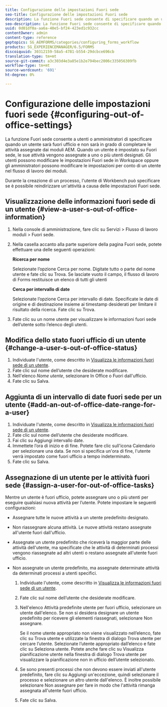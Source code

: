```yaml
---
title: Configurazione delle impostazioni Fuori sede
seo-title: Configurazione delle impostazioni Fuori sede
description: La funzione Fuori sede consente di specificare quando un utente sarà fuori ufficio e non sarà in grado di completare le attività assegnate dai moduli AEM.
seo-description: La funzione Fuori sede consente di specificare quando un utente sarà fuori ufficio e non sarà in grado di completare le attività assegnate dai moduli AEM.
uuid: 0d01df0a-aa6a-40e5-bf24-423ed1c932cc
contentOwner: admin
content-type: reference
geptopics: SG_AEMFORMS/categories/configuring_forms_workflow
products: SG_EXPERIENCEMANAGER/6.5/FORMS
discoiquuid: 30312159-58a5-4781-b554-29dcbce696cb
translation-type: tm+mt
source-git-commit: a3c303d4e3a85e1b2e794bec2006c335056309fb
workflow-type: tm+mt
source-wordcount: '691'
ht-degree: 0%

---
```



# Configurazione delle impostazioni fuori sede {#configuring-out-of-office-settings}

La funzione Fuori sede consente a utenti o amministratori di specificare quando un utente sarà fuori ufficio e non sarà in grado di completare le attività assegnate dai moduli AEM. Quando un utente è impostato su Fuori sede, le sue attività vengono assegnate a uno o più utenti designati. Gli utenti possono modificare le impostazioni Fuori sede in Workspace oppure gli amministratori possono modificare le impostazioni per conto di un utente nel flusso di lavoro dei moduli.

Durante la creazione di un processo, l&#39;utente di Workbench può specificare se è possibile reindirizzare un&#39;attività a causa delle impostazioni Fuori sede.

## Visualizzazione delle informazioni fuori sede di un utente {#view-a-user-s-out-of-office-information}

1. Nella console di amministrazione, fare clic su Servizi > Flusso di lavoro moduli > Fuori sede.
1. Nella casella accanto alla parte superiore della pagina Fuori sede, potete effettuare una delle seguenti operazioni:

   **Ricerca per nome**

   Selezionate l’opzione Cerca per nome. Digitate tutto o parte del nome utente e fate clic su Trova. Se lasciate vuoto il campo, il flusso di lavoro di Forms restituisce un elenco di tutti gli utenti

   **Cerca per intervallo di date**

   Selezionate l’opzione Cerca per intervallo di date. Specificate le date di origine e di destinazione insieme ai timestamp desiderati per limitare il risultato della ricerca. Fate clic su Trova.

1. Fate clic su un nome utente per visualizzare le informazioni fuori sede dell’utente sotto l’elenco degli utenti.

## Modifica dello stato fuori ufficio di un utente {#change-a-user-s-out-of-office-status}

1. Individuate l&#39;utente, come descritto in [Visualizza le informazioni fuori sede di un utente](configuring-out-office-settings.md#view-a-user-s-out-of-office-information).
1. Fate clic sul nome dell’utente che desiderate modificare.
1. Nell&#39;elenco *Nome utente*, selezionare In Office o Fuori dall&#39;ufficio.
1. Fate clic su Salva.

## Aggiunta di un intervallo di date fuori sede per un utente {#add-an-out-of-office-date-range-for-a-user}

1. Individuate l&#39;utente, come descritto in [Visualizza le informazioni fuori sede di un utente](configuring-out-office-settings.md#view-a-user-s-out-of-office-information).
1. Fate clic sul nome dell’utente che desiderate modificare.
1. Fai clic su Aggiungi intervallo date.
1. Immettete l’ora di inizio e di fine. Potete fare clic sull&#39;icona Calendario per selezionare una data. Se non si specifica un&#39;ora di fine, l&#39;utente verrà impostato come fuori ufficio a tempo indeterminato.
1. Fate clic su Salva.

## Assegnazione di un utente per le attività fuori sede {#assign-a-user-for-out-of-office-tasks}

Mentre un utente è fuori ufficio, potete assegnare uno o più utenti per eseguire qualsiasi nuova attività per l’utente. Potete impostare le seguenti configurazioni:

* Assegnare tutte le nuove attività a un utente predefinito designato.
* Non riassegnare alcuna attività. Le nuove attività restano assegnate all&#39;utente fuori dall&#39;ufficio.
* Assegnate un utente predefinito che riceverà la maggior parte delle attività dell&#39;utente, ma specificate che le attività di determinati processi vengono riassegnate ad altri utenti o restano assegnate all&#39;utente fuori ufficio.
* Non assegnate un utente predefinito, ma assegnate determinate attività da determinati processi a utenti specifici.

   1. Individuate l&#39;utente, come descritto in [Visualizza le informazioni fuori sede di un utente](configuring-out-office-settings.md#view-a-user-s-out-of-office-information).
   1. Fate clic sul nome dell’utente che desiderate modificare.
   1. Nell&#39;elenco Attività predefinite utente per fuori ufficio, selezionare un utente dall&#39;elenco. Se non si desidera designare un utente predefinito per ricevere gli elementi riassegnati, selezionare Non assegnare.

      Se il nome utente appropriato non viene visualizzato nell’elenco, fate clic su Trova utente e utilizzate la finestra di dialogo Trova utente per cercare l’utente. Selezionate l’utente appropriato dall’elenco e fate clic su Seleziona utente. Potete anche fare clic su Visualizza pianificazione utente nella finestra di dialogo Trova utente per visualizzare la pianificazione non in ufficio dell’utente selezionato.

   1. Se sono presenti processi che non devono essere inviati all&#39;utente predefinito, fare clic su Aggiungi un&#39;eccezione, quindi selezionare il processo e selezionare un altro utente dall&#39;elenco. È inoltre possibile selezionare Non assegnare per fare in modo che l&#39;attività rimanga assegnata all&#39;utente fuori ufficio.
   1. Fate clic su Salva.

